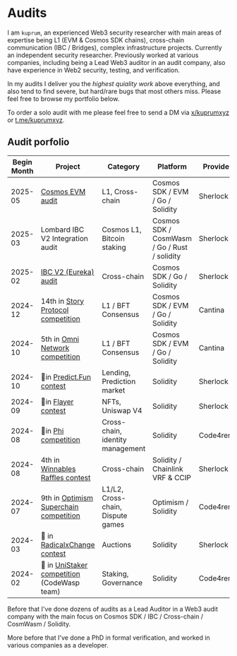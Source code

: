 # Audits

I am `kuprum`, an experienced Web3 security researcher with main areas of expertise being L1 (EVM & Cosmos SDK chains), cross-chain communication (IBC / Bridges), complex infrastructure projects. Currently an independent security researcher. Previously worked at various companies, including being a Lead Web3 auditor in an audit company, also have experience in Web2 security, testing, and verification.

In my audits I deliver you the _highest quiality work_ above everything, and also tend to find severe, but hard/rare bugs that most others miss. Please feel free to browse my portfolio below.

To order a solo audit with me please feel free to send a DM via [x/kuprumxyz](https://x.com/kuprumxyz) or [t.me/kuprumxyz](https://t.me/kuprumxyz).

## Audit porfolio

| Begin Month | Project | Category  | Platform | Provider |
| -------- | ------- | -------- | ------- | ------- |
| 2025-05 | [Cosmos EVM audit](https://github.com/cosmos/evm/blob/main/docs/audits/sherlock_2025_07_28_final.pdf) | L1, Cross-chain | Cosmos SDK / EVM / Go / Solidity | Sherlock |
| 2025-03 | Lombard IBC V2 Integration audit | Cosmos L1, Bitcoin staking | Cosmos SDK / CosmWasm / Go / Rust / solidity | Sherlock |
| 2025-02 | [IBC V2 (Eureka) audit](https://github.com/cosmos/ibc-go/blob/main/docs/audits/IBC-v2/IBC-v2-April-2025-Collaborative-Audit-Report.pdf) | Cross-chain | Cosmos SDK / Go / Solidity | Sherlock |
| 2024-12 | 14th in [Story Protocol competition](https://cantina.xyz/competitions/0561defa-eeb2-4a74-8884-5d7a873afa58/leaderboard) | L1 / BFT Consensus | Cosmos SDK / EVM / Go / Solidity | Cantina |
| 2024-10 | 5th in [Omni Network competition](https://cantina.xyz/competitions/d139882b-2d3a-49ac-9849-9dccef584090/leaderboard) | L1  / BFT Consensus | Cosmos SDK / EVM / Go / Solidity | Cantina |
| 2024-10 | 🥈in [Predict.Fun contest](https://audits.sherlock.xyz/contests/561?filter=results) | Lending, Prediction market | Solidity | Sherlock |
| 2024-09 | 🥇in [Flayer contest](https://audits.sherlock.xyz/contests/468?filter=results) | NFTs, Uniswap V4 | Solidity | Sherlock |
| 2024-08 | 🥉in [Phi competition](https://code4rena.com/audits/2024-08-phi) | Cross-chain, identity management | Solidity | Code4rena |
| 2024-08 | 4th in [Winnables Raffles contest](https://audits.sherlock.xyz/contests/516?filter=results) | Cross-chain | Solidity / Chainlink VRF & CCIP | Sherlock |
| 2024-07 | 9th in [Optimism Superchain competition](https://code4rena.com/audits/2024-07-optimism-superchain) | L1/L2, Cross-chain, Dispute games | Optimism / Solidity | Code4rena |
| 2024-03 | 🥉 in [RadicalxChange contest](https://audits.sherlock.xyz/contests/191?filter=results) | Auctions | Solidity | Sherlock |
| 2024-02 | 🥇 in [UniStaker competition](https://code4rena.com/audits/2024-02-unistaker-infrastructure) (CodeWasp team) | Staking, Governance | Solidity | Code4rena |

Before that I've done dozens of audits as a Lead Auditor in a Web3 audit company with the main focus on Cosmos SDK / IBC / Cross-chain / CosmWasm / Solidity.

More before that I've done a PhD in formal verification, and worked in various companies as a developer.

